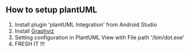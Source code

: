 ## How to setup plantUML

1. Install plugin 'plantUML Integration' from Android Studio
2. Install [Graphviz](http://www.graphviz.org/)
3. Setting configuration in PlantUML View with File path '/bin/dot.exe'
4. FRESH IT !!!